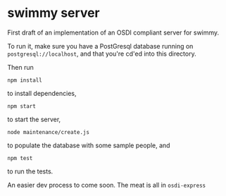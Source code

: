 # swimmy server

First draft of an implementation of an OSDI compliant server for swimmy.

To run it, make sure you have a PostGresql database running on `postgresql://localhost`,
and that you're cd'ed into this directory.

Then run

```
npm install
```

to install dependencies,

```
npm start
```

to start the server,

```
node maintenance/create.js
```

to populate the database with some sample people, and

```
npm test
```

to run the tests.

An easier dev process to come soon. The meat is all in `osdi-express`
